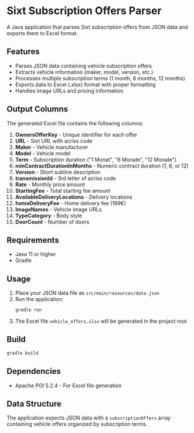 # Sixt Subscription Offers Parser

A Java application that parses Sixt subscription offers from JSON data and exports them to Excel format.

## Features

- Parses JSON data containing vehicle subscription offers
- Extracts vehicle information (maker, model, version, etc.)
- Processes multiple subscription terms (1 month, 6 months, 12 months)
- Exports data to Excel (.xlsx) format with proper formatting
- Handles image URLs and pricing information

## Output Columns

The generated Excel file contains the following columns:

1. **OwnersOfferKey** - Unique identifier for each offer
2. **URL** - Sixt URL with acriss code
3. **Maker** - Vehicle manufacturer
4. **Model** - Vehicle model
5. **Term** - Subscription duration ("1 Monat", "6 Monate", "12 Monate")
6. **minContractDurationInMonths** - Numeric contract duration (1, 6, or 12)
7. **Version** - Short subline description
8. **transmissionId** - 3rd letter of acriss code
9. **Rate** - Monthly price amount
10. **StartingFee** - Total starting fee amount
11. **AvailableDeliveryLocations** - Delivery locations
12. **homeDeliveryFee** - Home delivery fee (199€)
13. **ImageNames** - Vehicle image URLs
14. **TypeCategory** - Body style
15. **DoorCount** - Number of doors

## Requirements

- Java 11 or higher
- Gradle

## Usage

1. Place your JSON data file as `src/main/resources/data.json`
2. Run the application:
   ```bash
   gradle run
   ```
3. The Excel file `vehicle_offers.xlsx` will be generated in the project root

## Build

```bash
gradle build
```

## Dependencies

- Apache POI 5.2.4 - For Excel file generation

## Data Structure

The application expects JSON data with a `subscriptionOffers` array containing vehicle offers organized by subscription terms. 